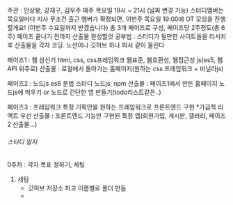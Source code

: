 
주관 : 안상봉, 강재구, 김우주
매주 목요일 19시 ~ 21시 (날짜 변경 가능)
스터디멤버는 목요일마다 지사 무조건 출근
멤버가 확정되면, 이번주 목요일 19:00에 OT 모임을 진행할게요! (이번주 수요일까지 받겠습니다)
총 3개 페이즈로 구성, 페이즈당 2주정도(총 6주) 페이즈 끝나기 전까지 산출물 완성할것
공부법 : 스터디가 될만한 사이트들을 리서치 후 산출물을 각자 코딩. 노션이나 깃허브 하나 파서 같이 올린다


페이즈1 : 웹 삼신기
html, css, css프레임워크
웹표준, 웹호환성, 웹접근성
js(es5, 웹API 위주로)
산출물 : 로컬에서 돌아가는 홈페이지(원하는 css 프레임워크 + 바닐라js)

 

페이즈2 : 노드js
es6 문법 스터디
노드js, npm
산출물 : 페이즈1에서 만든 홈페이지 노드js에 띄우기 or 노드로 간단한 앱 만들기(todo리스트같은..)


 

페이즈3 : 프레임워크
특정 기획안을 원하는 프레임워크로 프론트엔드 구현
*가급적 리액트 우선
산출물 : 프론트엔드 기능만 구현된 특정 앱(회원가입, 게시판, 갤러리, 페이즈2 산출물...)


###### 스터디 일지 ######
0주차 : 각자 목표 정하기, 세팅
1. 세팅 
	- 깃허브 저장소 파고 이름별로 폴더 만듬
	- 